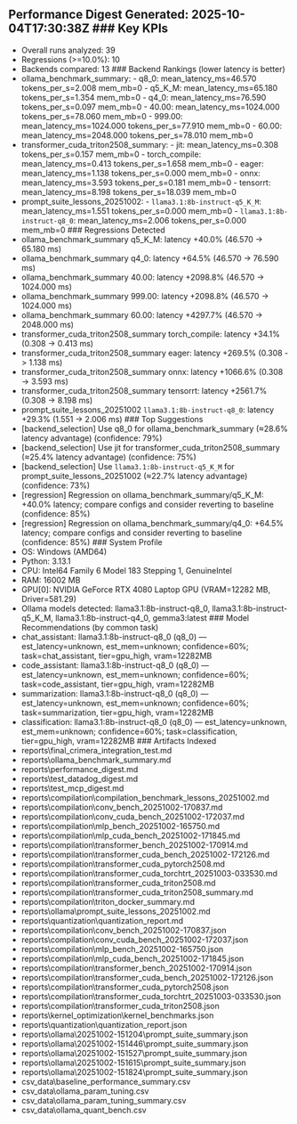 ## Performance Digest Generated: 2025-10-04T17:30:38Z ### Key KPIs
- Overall runs analyzed: 39
- Regressions (>=10.0%): 10
- Backends compared: 13 ### Backend Rankings (lower latency is better)
- ollama_benchmark_summary: - q8_0: mean_latency_ms=46.570 tokens_per_s=2.008 mem_mb=0 - q5_K_M: mean_latency_ms=65.180 tokens_per_s=1.354 mem_mb=0 - q4_0: mean_latency_ms=76.590 tokens_per_s=0.097 mem_mb=0 - 40.00: mean_latency_ms=1024.000 tokens_per_s=78.060 mem_mb=0 - 999.00: mean_latency_ms=1024.000 tokens_per_s=77.910 mem_mb=0 - 60.00: mean_latency_ms=2048.000 tokens_per_s=78.010 mem_mb=0
- transformer_cuda_triton2508_summary: - jit: mean_latency_ms=0.308 tokens_per_s=0.157 mem_mb=0 - torch_compile: mean_latency_ms=0.413 tokens_per_s=1.658 mem_mb=0 - eager: mean_latency_ms=1.138 tokens_per_s=0.000 mem_mb=0 - onnx: mean_latency_ms=3.593 tokens_per_s=0.181 mem_mb=0 - tensorrt: mean_latency_ms=8.198 tokens_per_s=18.039 mem_mb=0
- prompt_suite_lessons_20251002: - `llama3.1:8b-instruct-q5_K_M`: mean_latency_ms=1.551 tokens_per_s=0.000 mem_mb=0 - `llama3.1:8b-instruct-q8_0`: mean_latency_ms=2.006 tokens_per_s=0.000 mem_mb=0 ### Regressions Detected
- ollama_benchmark_summary q5_K_M: latency +40.0% (46.570 -> 65.180 ms)
- ollama_benchmark_summary q4_0: latency +64.5% (46.570 -> 76.590 ms)
- ollama_benchmark_summary 40.00: latency +2098.8% (46.570 -> 1024.000 ms)
- ollama_benchmark_summary 999.00: latency +2098.8% (46.570 -> 1024.000 ms)
- ollama_benchmark_summary 60.00: latency +4297.7% (46.570 -> 2048.000 ms)
- transformer_cuda_triton2508_summary torch_compile: latency +34.1% (0.308 -> 0.413 ms)
- transformer_cuda_triton2508_summary eager: latency +269.5% (0.308 -> 1.138 ms)
- transformer_cuda_triton2508_summary onnx: latency +1066.6% (0.308 -> 3.593 ms)
- transformer_cuda_triton2508_summary tensorrt: latency +2561.7% (0.308 -> 8.198 ms)
- prompt_suite_lessons_20251002 `llama3.1:8b-instruct-q8_0`: latency +29.3% (1.551 -> 2.006 ms) ### Top Suggestions
- [backend_selection] Use q8_0 for ollama_benchmark_summary (≈28.6% latency advantage) (confidence: 79%)
- [backend_selection] Use jit for transformer_cuda_triton2508_summary (≈25.4% latency advantage) (confidence: 75%)
- [backend_selection] Use `llama3.1:8b-instruct-q5_K_M` for prompt_suite_lessons_20251002 (≈22.7% latency advantage) (confidence: 73%)
- [regression] Regression on ollama_benchmark_summary/q5_K_M: +40.0% latency; compare configs and consider reverting to baseline (confidence: 85%)
- [regression] Regression on ollama_benchmark_summary/q4_0: +64.5% latency; compare configs and consider reverting to baseline (confidence: 85%) ### System Profile
- OS: Windows (AMD64)
- Python: 3.13.1
- CPU: Intel64 Family 6 Model 183 Stepping 1, GenuineIntel
- RAM: 16002 MB
- GPU[0]: NVIDIA GeForce RTX 4080 Laptop GPU (VRAM=12282 MB, Driver=581.29)
- Ollama models detected: llama3.1:8b-instruct-q8_0, llama3.1:8b-instruct-q5_K_M, llama3.1:8b-instruct-q4_0, gemma3:latest ### Model Recommendations (by common task)
- chat_assistant: llama3.1:8b-instruct-q8_0 (q8_0) — est_latency=unknown, est_mem=unknown; confidence=60%; task=chat_assistant, tier=gpu_high, vram=12282MB
- code_assistant: llama3.1:8b-instruct-q8_0 (q8_0) — est_latency=unknown, est_mem=unknown; confidence=60%; task=code_assistant, tier=gpu_high, vram=12282MB
- summarization: llama3.1:8b-instruct-q8_0 (q8_0) — est_latency=unknown, est_mem=unknown; confidence=60%; task=summarization, tier=gpu_high, vram=12282MB
- classification: llama3.1:8b-instruct-q8_0 (q8_0) — est_latency=unknown, est_mem=unknown; confidence=60%; task=classification, tier=gpu_high, vram=12282MB ### Artifacts Indexed
- reports\final_crimera_integration_test.md
- reports\ollama_benchmark_summary.md
- reports\performance_digest.md
- reports\test_datadog_digest.md
- reports\test_mcp_digest.md
- reports\compilation\compilation_benchmark_lessons_20251002.md
- reports\compilation\conv_bench_20251002-170837.md
- reports\compilation\conv_cuda_bench_20251002-172037.md
- reports\compilation\mlp_bench_20251002-165750.md
- reports\compilation\mlp_cuda_bench_20251002-171845.md
- reports\compilation\transformer_bench_20251002-170914.md
- reports\compilation\transformer_cuda_bench_20251002-172126.md
- reports\compilation\transformer_cuda_pytorch2508.md
- reports\compilation\transformer_cuda_torchtrt_20251003-033530.md
- reports\compilation\transformer_cuda_triton2508.md
- reports\compilation\transformer_cuda_triton2508_summary.md
- reports\compilation\triton_docker_summary.md
- reports\ollama\prompt_suite_lessons_20251002.md
- reports\quantization\quantization_report.md
- reports\compilation\conv_bench_20251002-170837.json
- reports\compilation\conv_cuda_bench_20251002-172037.json
- reports\compilation\mlp_bench_20251002-165750.json
- reports\compilation\mlp_cuda_bench_20251002-171845.json
- reports\compilation\transformer_bench_20251002-170914.json
- reports\compilation\transformer_cuda_bench_20251002-172126.json
- reports\compilation\transformer_cuda_pytorch2508.json
- reports\compilation\transformer_cuda_torchtrt_20251003-033530.json
- reports\compilation\transformer_cuda_triton2508.json
- reports\kernel_optimization\kernel_benchmarks.json
- reports\quantization\quantization_report.json
- reports\ollama\20251002-151204\prompt_suite_summary.json
- reports\ollama\20251002-151446\prompt_suite_summary.json
- reports\ollama\20251002-151527\prompt_suite_summary.json
- reports\ollama\20251002-151615\prompt_suite_summary.json
- reports\ollama\20251002-151824\prompt_suite_summary.json
- csv_data\baseline_performance_summary.csv
- csv_data\ollama_param_tuning.csv
- csv_data\ollama_param_tuning_summary.csv
- csv_data\ollama_quant_bench.csv
